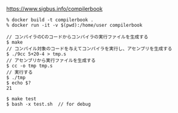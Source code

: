 https://www.sigbus.info/compilerbook

```
% docker build -t compilerbook .
% docker run -it -v $(pwd):/home/user compilerbook
```

```
// コンパイラのCのコードからコンパイラの実行ファイルを生成する
$ make
// コンパイル対象のコードを与えてコンパイラを実行し、アセンブリを生成する
$ ./9cc 5+20-4 > tmp.s
// アセンブリから実行ファイルを生成する
$ cc -o tmp tmp.s
// 実行する
$ ./tmp
$ echo $?
21
```

```
$ make test
$ bash -x test.sh  // for debug
```

